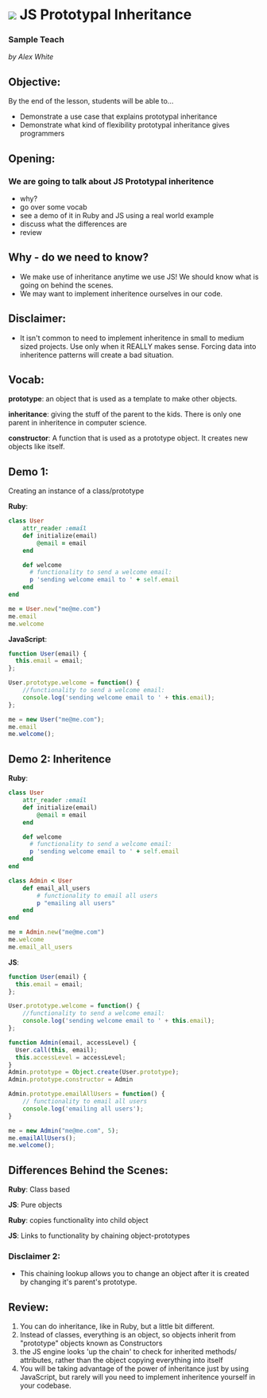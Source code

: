 # ![](https://ga-dash.s3.amazonaws.com/production/assets/logo-9f88ae6c9c3871690e33280fcf557f33.png) JS Prototypal Inheritance

### Sample Teach 
*by Alex White*

## Objective:

By the end of the lesson, students will be able to...
- Demonstrate a use case that explains prototypal inheritance
- Demonstrate what kind of flexibility prototypal inheritance gives
programmers

## Opening:

### We are going to talk about JS Prototypal inheritence 
 - why?
 - go over some vocab
 - see a demo of it in Ruby and JS using a real world example
 - discuss what the differences are
 - review


## Why - do we need to know?
- We make use of inheritance anytime we use JS! We should know what is going on behind the scenes.
- We may want to implement inheritence ourselves in our code.

## Disclaimer:
- It isn't common to need to implement inheritence in small to medium sized projects. Use only when it REALLY makes sense. Forcing data into inheritence patterns will create a bad situation.

## Vocab:
**prototype**: an object that is used as a template to make other objects.

**inheritance**: giving the stuff of the parent to the kids. There is only one parent in inheritence in computer science.

**constructor**: A function that is used as a prototype object. It creates new objects like itself.

## Demo 1: 
Creating an instance of a class/prototype

**Ruby**:
```ruby
class User
	attr_reader :email
	def initialize(email)
		@email = email
	end

	def welcome
	  # functionality to send a welcome email:
	  p 'sending welcome email to ' + self.email
	end
end

me = User.new("me@me.com")
me.email
me.welcome
```
**JavaScript**:
```js
function User(email) {
  this.email = email;
};

User.prototype.welcome = function() {
	//functionality to send a welcome email:
	console.log('sending welcome email to ' + this.email);
};

me = new User("me@me.com");
me.email
me.welcome();
```
## Demo 2: Inheritence
**Ruby**:
```ruby
class User
	attr_reader :email
	def initialize(email)
		@email = email
	end

	def welcome
	  # functionality to send a welcome email:
	  p 'sending welcome email to ' + self.email
	end
end

class Admin < User
	def email_all_users
		# functionality to email all users
		p "emailing all users"
	end
end

me = Admin.new("me@me.com")
me.welcome
me.email_all_users
```
**JS**:
```js
function User(email) {
  this.email = email;
};

User.prototype.welcome = function() {
	//functionality to send a welcome email:
	console.log('sending welcome email to ' + this.email);
};

function Admin(email, accessLevel) {
  User.call(this, email);
  this.accessLevel = accessLevel;
}
Admin.prototype = Object.create(User.prototype);
Admin.prototype.constructor = Admin

Admin.prototype.emailAllUsers = function() {
	// functionality to email all users
	console.log('emailing all users');
}

me = new Admin("me@me.com", 5);
me.emailAllUsers();
me.welcome();
```

## Differences Behind the Scenes:
**Ruby**: Class based

**JS**: Pure objects

**Ruby**: copies functionality into child object

**JS**: Links to functionality by chaining object-prototypes

### Disclaimer 2:
- This chaining lookup allows you to change an object after it is created by changing it's parent's prototype. 


## Review:

1. You can do inheritance, like in Ruby, but a little bit different. 
2. Instead of classes, everything is an object, so objects inherit from "prototype" objects known as Constructors 
4. the JS engine looks 'up the chain' to check for inherited methods/ attributes, rather than the object copying everything into itself
5. You will be taking advantage of the power of inheritance just by using JavaScript, but rarely will you need to implement inheritence yourself in your codebase. 




